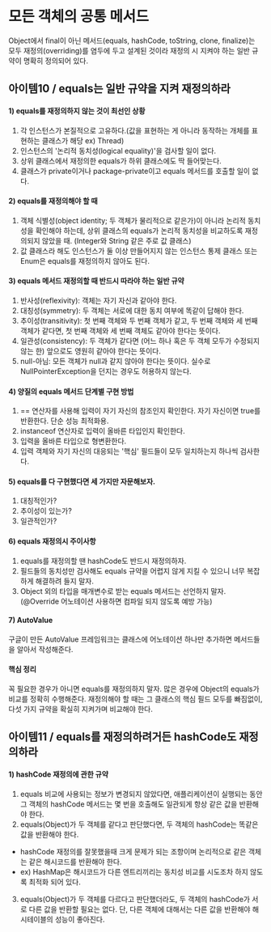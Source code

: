 # 모든 객체의 공통 메서드

Object에서 final이 아닌 메서드(equals, hashCode, toString, clone, finalize)는 모두 재정의(overriding)를 염두에 두고 설계된 것이라 재정의 시 지켜야 하는 일반 규약이 명확히 정의되어 있다.

## 아이템10 / equals는 일반 규약을 지켜 재정의하라

#### 1) equals를 재정의하지 않는 것이 최선인 상황
1. 각 인스턴스가 본질적으로 고유하다.(값을 표현하는 게 아니라 동작하는 개체를 표현하는 클래스가 해당 ex) Thread)
2. 인스턴스의 '논리적 동치성(logical equality)'을 검사할 일이 없다.
3. 상위 클래스에서 재정의한 equals가 하위 클래스에도 딱 들어맞는다.
4. 클래스가 private이거나 package-private이고 equals 메서드를 호출할 일이 없다.

#### 2) equals를 재정의해야 할 때
1. 객체 식별성(object identity; 두 객체가 물리적으로 같은가)이 아니라 논리적 동치성을 확인해야 하는데, 상위 클래스의 equals가 논리적 동치성을 비교하도록 재정의되지 않았을 때. (Integer와 String 같은 주로 값 클래스)
2. 값 클래스라 해도 인스턴스가 둘 이상 만들어지지 않는 인스턴스 통제 클래스 또는 Enum은 equals를 재정의하지 않아도 된다.

#### 3) equals 메서드 재정의할 때 반드시 따라야 하는 일반 규약
1. 반사성(reflexivity): 객체는 자기 자신과 같아야 한다.
2. 대칭성(symmetry): 두 객체는 서로에 대한 동치 여부에 똑같이 답해야 한다.
3. 추이성(transitivity): 첫 번째 객체와 두 번째 객체가 같고, 두 번째 객체와 세 번째 객체가 같다면, 첫 번째 객체와 세 번째 객체도 같아야 한다는 뜻이다.
4. 일관성(consistency): 두 객체가 같다면 (어느 하나 혹은 두 객체 모두가 수정되지 않는 한) 앞으로도 영원히 같아야 한다는 뜻이다.
5. null-아님: 모든 객체가 null과 같지 않아야 한다는 뜻이다. 실수로 NullPointerException을 던지는 경우도 허용하지 않는다.

#### 4) 양질의 equals 메서드 단계별 구현 방법
1. == 연산자를 사용해 입력이 자기 자신의 참조인지 확인한다. 자기 자신이면 true를 반환한다. 단순 성능 최적화용.
2. instanceof 연산자로 입력이 올바른 타입인지 확인한다.
3. 입력을 올바른 타입으로 형변환한다.
4. 입력 객체와 자기 자신의 대응되는 '핵심' 필드들이 모두 일치하는지 하나씩 검사한다.

#### 5) equals를 다 구현했다면 세 가지만 자문해보자.
1. 대칭적인가?
2. 추이성이 있는가?
3. 일관적인가?

#### 6) equals 재정의시 주이사항
1. equals를 재정의할 땐 hashCode도 반드시 재정의하자.
2. 필드들의 동치성만 검사해도 equals 규약을 어렵지 않게 지킬 수 있으니 너무 복잡하게 해결하려 들지 말자.
3. Object 외의 타입을 매개변수로 받는 equals 메서드는 선언하지 말자. (@Override 어노테이션 사용하면 컴파일 되지 않도록 예방 가능)

#### 7) AutoValue
구글이 만든 AutoValue 프레임워크는 클래스에 어노테이션 하나만 추가하면 메서드들을 알아서 작성해준다.

#### 핵심 정리
꼭 필요한 경우가 아니면 equals를 재정의하지 말자. 많은 경우에 Object의 equals가 비교를 정확히 수행해준다. 재정의해야 할 때는 그 클래스의 핵심 필드 모두를 빠짐없이, 다섯 가지 규약을 확실히 지켜가며 비교해야 한다.


## 아이템11 / equals를 재정의하려거든 hashCode도 재정의하라

#### 1) hashCode 재정의에 관한 규약
1. equals 비교에 사용되는 정보가 변경되지 않았다면, 애플리케이션이 실행되는 동안 그 객체의 hashCode 메서드는 몇 번을 호출해도 일관되게 항상 같은 값을 반환해야 한다.
2. equals(Object)가 두 객체를 같다고 판단했다면, 두 객체의 hashCode는 똑같은 값을 반환해야 한다.
* hashCode 재정의를 잘못했을때 크게 문제가 되는 조항이며 논리적으로 같은 객체는 같은 해시코드를 반환해야 한다.
* ex) HashMap은 해시코드가 다른 엔트리끼리는 동치성 비교를 시도조차 하지 않도록 최적화 되어 있다.
3. equals(Object)가 두 객체를 다르다고 판단했더라도, 두 객체의 hashCode가 서로 다른 값을 반환할 필요는 없다. 단, 다른 객체에 대해서는 다른 값을 반환해야 해시테이블의 성능이 좋아진다.


